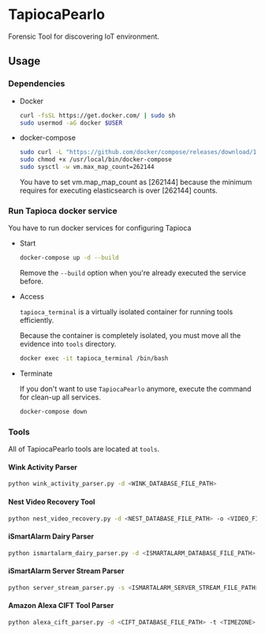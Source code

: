 # TapiocaPearlo
Forensic Tool for discovering IoT environment.



## Usage

### Dependencies

* Docker

  ```bash
  curl -fsSL https://get.docker.com/ | sudo sh
  sudo usermod -aG docker $USER
  ```

* docker-compose

  ```bash
  sudo curl -L "https://github.com/docker/compose/releases/download/1.22.0/docker-compose-$(uname -s)-$(uname -m)" -o /usr/local/bin/docker-compose
  sudo chmod +x /usr/local/bin/docker-compose
  sudo sysctl -w vm.max_map_count=262144
  ```

  You have to set vm.map_map_count as [262144] because the minimum requires for executing elasticsearch is over [262144] counts. 



### Run Tapioca docker service

You have to run docker services for configuring Tapioca

* Start

  ```bash
  docker-compose up -d --build
  ```

  Remove the `--build` option when you're already executed the service before.

* Access

  `tapioca_terminal` is a virtually isolated container for running tools efficiently.

  Because the container is completely isolated, you must move all the evidence into `tools` directory.

  ```bash
  docker exec -it tapioca_terminal /bin/bash
  ```


* Terminate

  If you don't want to use `TapiocaPearlo` anymore, execute the command for clean-up all services.

  ```bash
  docker-compose down
  ```



### Tools

All of TapiocaPearlo tools are located at `tools`.



#### Wink Activity Parser

```bash
python wink_activity_parser.py -d <WINK_DATABASE_FILE_PATH>
```



#### Nest Video Recovery Tool

```bash
python nest_video_recovery.py -d <NEST_DATABASE_FILE_PATH> -o <VIDEO_FILE_OUTPUT_DIRECTORY> -m <MERGE_VIDEO_CLIP> -f <EXTRACT_FRAME_BY_PNG> -a <UPLOAD_TO_ELASTICSEARCH>
```



#### iSmartAlarm Dairy Parser

```bash
python ismartalarm_dairy_parser.py -d <ISMARTALARM_DATABASE_FILE_PATH>
```



#### iSmartAlarm Server Stream Parser

```bash
python server_stream_parser.py -s <ISMARTALARM_SERVER_STREAM_FILE_PATH>
```


#### Amazon Alexa CIFT Tool Parser

```bash
python alexa_cift_parser.py -d <CIFT_DATABASE_FILE_PATH> -t <TIMEZONE>
```
